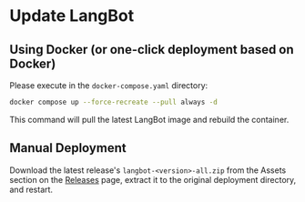 # Update LangBot

## Using Docker (or one-click deployment based on Docker)

Please execute in the `docker-compose.yaml` directory:

```bash
docker compose up --force-recreate --pull always -d
```

This command will pull the latest LangBot image and rebuild the container.

## Manual Deployment

Download the latest release's `langbot-<version>-all.zip` from the Assets section on the [Releases](https://github.com/langbot-app/LangBot/releases) page, extract it to the original deployment directory, and restart.
